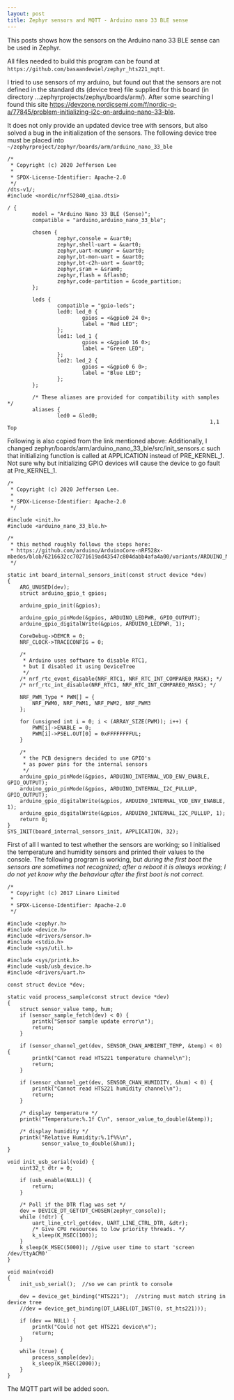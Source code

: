 ```yaml
---
layout: post
title: Zephyr sensors and MQTT - Arduino nano 33 BLE sense
---
```

This posts shows how the sensors on the Arduino nano 33 BLE sense can be used in Zephyr.

All files needed to build this program can be found at `https://github.com/basaandewiel/zephyr_hts221_mqtt`. 

I tried to use sensors of my arduino, but found out that the sensors are not defined in the standard dts (device tree) file supplied for this board (in directory ...zephyrprojects/zephyr/boards/arm/).
After some searching I found this site https://devzone.nordicsemi.com/f/nordic-q-a/77845/problem-initializing-i2c-on-arduino-nano-33-ble.

It does not only provide an updated device tree with sensors, but also solved a bug in the initialization of the sensors.
The following device tree must be placed into `~/zephyrproject/zephyr/boards/arm/arduino_nano_33_ble`

```
/*
 * Copyright (c) 2020 Jefferson Lee
 *
 * SPDX-License-Identifier: Apache-2.0
 */
/dts-v1/;
#include <nordic/nrf52840_qiaa.dtsi>

/ {
        model = "Arduino Nano 33 BLE (Sense)";
        compatible = "arduino,arduino_nano_33_ble";

        chosen {
                zephyr,console = &uart0;
                zephyr,shell-uart = &uart0;
                zephyr,uart-mcumgr = &uart0;
                zephyr,bt-mon-uart = &uart0;
                zephyr,bt-c2h-uart = &uart0;
                zephyr,sram = &sram0;
                zephyr,flash = &flash0;
                zephyr,code-partition = &code_partition;
        };

        leds {
                compatible = "gpio-leds";
                led0: led_0 {
                        gpios = <&gpio0 24 0>;
                        label = "Red LED";
                };
                led1: led_1 {
                        gpios = <&gpio0 16 0>;
                        label = "Green LED";
                };
                led2: led_2 {
                        gpios = <&gpio0 6 0>;
                        label = "Blue LED";
                };
        };

        /* These aliases are provided for compatibility with samples */
        aliases {
                led0 = &led0;
                                                                 1,1           Top
```

Following is also copied from the link mentioned above:
Additionally, I changed zephyr/boards/arm/arduino_nano_33_ble/src/init_sensors.c such that initializing function is called at APPLICATION instead of PRE_KERNEL_1. Not sure why but initializing GPIO devices will cause the device to go fault at Pre_KERNEL_1.
```
/*
 * Copyright (c) 2020 Jefferson Lee.
 *
 * SPDX-License-Identifier: Apache-2.0
 */

#include <init.h>
#include <arduino_nano_33_ble.h>

/*
 * this method roughly follows the steps here:
 * https://github.com/arduino/ArduinoCore-nRF528x-mbedos/blob/6216632cc70271619ad43547c804dabb4afa4a00/variants/ARDUINO_NANO33BLE/variant.cpp#L136
 */

static int board_internal_sensors_init(const struct device *dev)
{
	ARG_UNUSED(dev);
	struct arduino_gpio_t gpios;

	arduino_gpio_init(&gpios);

	arduino_gpio_pinMode(&gpios, ARDUINO_LEDPWR, GPIO_OUTPUT);
	arduino_gpio_digitalWrite(&gpios, ARDUINO_LEDPWR, 1);

	CoreDebug->DEMCR = 0;
	NRF_CLOCK->TRACECONFIG = 0;

	/*
	 * Arduino uses software to disable RTC1,
	 * but I disabled it using DeviceTree
	 */
	/* nrf_rtc_event_disable(NRF_RTC1, NRF_RTC_INT_COMPARE0_MASK); */
	/* nrf_rtc_int_disable(NRF_RTC1, NRF_RTC_INT_COMPARE0_MASK); */

	NRF_PWM_Type * PWM[] = {
		NRF_PWM0, NRF_PWM1, NRF_PWM2, NRF_PWM3
	};

	for (unsigned int i = 0; i < (ARRAY_SIZE(PWM)); i++) {
		PWM[i]->ENABLE = 0;
		PWM[i]->PSEL.OUT[0] = 0xFFFFFFFFUL;
	}

	/*
	 * the PCB designers decided to use GPIO's
	 * as power pins for the internal sensors
	 */
	arduino_gpio_pinMode(&gpios, ARDUINO_INTERNAL_VDD_ENV_ENABLE, GPIO_OUTPUT);
	arduino_gpio_pinMode(&gpios, ARDUINO_INTERNAL_I2C_PULLUP, GPIO_OUTPUT);
	arduino_gpio_digitalWrite(&gpios, ARDUINO_INTERNAL_VDD_ENV_ENABLE, 1);
	arduino_gpio_digitalWrite(&gpios, ARDUINO_INTERNAL_I2C_PULLUP, 1);
	return 0;
}
SYS_INIT(board_internal_sensors_init, APPLICATION, 32);
```

First of all I wanted to test whether the sensors are working; so I initialised the temperature and humidity sensors and printed their values to the console.
The following program is working, but *during the first boot the sensors are sometimes not recognized; after a reboot it is always working; I do not yet know why the behaviour after the first boot is not correct.*

```
/*
 * Copyright (c) 2017 Linaro Limited
 *
 * SPDX-License-Identifier: Apache-2.0
 */

#include <zephyr.h>
#include <device.h>
#include <drivers/sensor.h>
#include <stdio.h>
#include <sys/util.h>

#include <sys/printk.h>
#include <usb/usb_device.h>
#include <drivers/uart.h>

const struct device *dev;

static void process_sample(const struct device *dev)
{
	struct sensor_value temp, hum;
	if (sensor_sample_fetch(dev) < 0) {
		printk("Sensor sample update error\n");
		return;
	}

	if (sensor_channel_get(dev, SENSOR_CHAN_AMBIENT_TEMP, &temp) < 0) {
		printk("Cannot read HTS221 temperature channel\n");
		return;
	}

	if (sensor_channel_get(dev, SENSOR_CHAN_HUMIDITY, &hum) < 0) {
		printk("Cannot read HTS221 humidity channel\n");
		return;
	}

	/* display temperature */
	printk("Temperature:%.1f C\n", sensor_value_to_double(&temp));

	/* display humidity */
	printk("Relative Humidity:%.1f%%\n",
	       sensor_value_to_double(&hum));
}

void init_usb_serial(void) {
	uint32_t dtr = 0;

	if (usb_enable(NULL)) {
		return;
	}

	/* Poll if the DTR flag was set */
	dev = DEVICE_DT_GET(DT_CHOSEN(zephyr_console));
	while (!dtr) {
		uart_line_ctrl_get(dev, UART_LINE_CTRL_DTR, &dtr);
		/* Give CPU resources to low priority threads. */
		k_sleep(K_MSEC(100));
	}
	k_sleep(K_MSEC(5000)); //give user time to start 'screen /dev/ttyACM0'
}

void main(void)
{
	init_usb_serial();	//so we can printk to console

    dev = device_get_binding("HTS221");  //string must match string in device tree
 	//dev = device_get_binding(DT_LABEL(DT_INST(0, st_hts221)));

	if (dev == NULL) {
		printk("Could not get HTS221 device\n");
		return;
	}

	while (true) {
		process_sample(dev);
		k_sleep(K_MSEC(2000));
	}
}
```

The MQTT part will be added soon.



